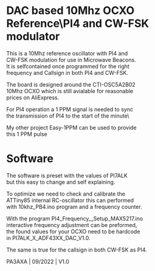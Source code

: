 # DAC based 10Mhz OCXO Reference\PI4 and CW-FSK modulator

This is a 10Mhz reference oscillator with PI4 and\
CW-FSK modulation for use in Microwave Beacons.\
It is selfcontained once programmed for the right\
frequency and Callsign in both PI4 and CW-FSK.

The board is designed around the CTI-OSC5A2B02\
10Mhz OCXO which is still avialable for reasonable\
prices on AliExpress.

For PI4 operation a 1 PPM signal is needed to sync\
the transmission of PI4 to the start of the minute\

My other project Easy-1PPM can be used to provide\
this 1 PPM pulse

# Software

The software is preset with the values of PI7ALK\
but this easy to change and self explaining.

To optimize we need to check and calibrate the\
ATTiny85 internal RC-oscillator this can performed\
with 10khz_PB4.ino program and a frequency counter.

With the program PI4_Frequency__Setup_MAX5217.ino\
interactive frequency adjustment can be preformed,\
the found values for your OCXO need to be hardcode\
in PI7ALK_X_ADF43XX_DAC_V1.0.

The same is true for the callsign in both CW-FSK as PI4.

PA3AXA | 09/2022  | V1.0
 
